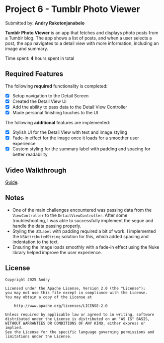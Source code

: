 # Project 6 - Tumblr Photo Viewer

Submitted by: **Andry Rakotonjanabelo**

**Tumblr Photo Viewer** is an app that fetches and displays photo posts from a Tumblr blog. The app shows a list of posts, and when a user selects a post, the app navigates to a detail view with more information, including an image and summary.

Time spent: **4** hours spent in total

## Required Features

The following **required** functionality is completed:

- [x] Setup navigation to the Detail Screen
- [x] Created the Detail View UI
- [x] Add the ability to pass data to the Detail View Controller
- [x] Made personal finishing touches to the UI

The following **additional** features are implemented:

- [x] Stylish UI for the Detail View with text and image styling
- [x] Fade-in effect for the image once it loads for a smoother user experience
- [x] Custom styling for the summary label with padding and spacing for better readability

## Video Walkthrough

[Guide](https://www.youtube.com/watch?v=GA92eKlYio4).

## Notes

- One of the main challenges encountered was passing data from the `ViewController` to the `DetailViewController`. After some troubleshooting, I was able to successfully implement the segue and handle the data passing properly.
- Styling the `UILabel` with padding required a bit of work. I implemented the `NSAttributedString` solution for this, which added spacing and indentation to the text.
- Ensuring the image loads smoothly with a fade-in effect using the Nuke library helped improve the user experience.

## License

    Copyright 2025 Andry

    Licensed under the Apache License, Version 2.0 (the "License");
    you may not use this file except in compliance with the License.
    You may obtain a copy of the License at

        http://www.apache.org/licenses/LICENSE-2.0

    Unless required by applicable law or agreed to in writing, software
    distributed under the License is distributed on an "AS IS" BASIS,
    WITHOUT WARRANTIES OR CONDITIONS OF ANY KIND, either express or implied.
    See the License for the specific language governing permissions and
    limitations under the License.
